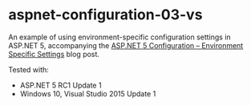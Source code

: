 # aspnet-configuration-03-vs

An example of using environment-specific configuration settings in ASP.NET 5, accompanying the [ASP.NET 5 Configuration – Environment Specific Settings](https://jeffogata.wordpress.com/2015/12/29/asp-net-5-configuration-environment-specific-settings/) blog post.

Tested with:

* ASP.NET 5 RC1 Update 1
* Windows 10, Visual Studio 2015 Update 1
